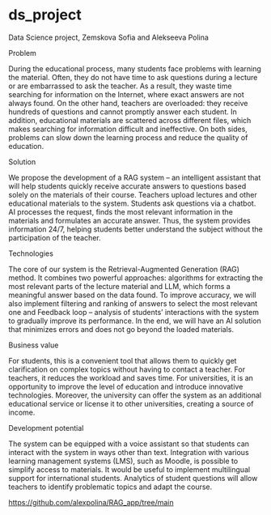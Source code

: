 # ds_project
Data Science project, Zemskova Sofia and Alekseeva Polina

Problem

During the educational process, many students face problems with learning the material. Often, they do not have time to ask questions during a lecture or are embarrassed to ask the teacher. As a result, they waste time searching for information on the Internet, where exact answers are not always found.
On the other hand, teachers are overloaded: they receive hundreds of questions and cannot promptly answer each student. In addition, educational materials are scattered across different files, which makes searching for information difficult and ineffective.
On both sides, problems can slow down the learning process and reduce the quality of education.

Solution

We propose the development of a RAG system – an intelligent assistant that will help students quickly receive accurate answers to questions based solely on the materials of their course.
Teachers upload lectures and other educational materials to the system. Students ask questions via a chatbot. AI processes the request, finds the most relevant information in the materials and formulates an accurate answer.
Thus, the system provides information 24/7, helping students better understand the subject without the participation of the teacher.

Technologies

The core of our system is the Retrieval-Augmented Generation (RAG) method. It combines two powerful approaches: algorithms for extracting the most relevant parts of the lecture material and LLM, which forms a meaningful answer based on the data found. 
To improve accuracy, we will also implement filtering and ranking of answers to select the most relevant one and Feedback loop – analysis of students’ interactions with the system to gradually improve its performance. In the end, we will have an AI solution that minimizes errors and does not go beyond the loaded materials.

Business value

For students, this is a convenient tool that allows them to quickly get clarification on complex topics without having to contact a teacher. For teachers, it reduces the workload and saves time. For universities, it is an opportunity to improve the level of education and introduce innovative technologies. Moreover, the university can offer the system as an additional educational service or license it to other universities, creating a source of income.

Development potential

The system can be equipped with a voice assistant so that students can interact with the system in ways other than text.
Integration with various learning management systems (LMS), such as Moodle, is possible to simplify access to materials.
It would be useful to implement multilingual support for international students.
Analytics of student questions will allow teachers to identify problematic topics and adapt the course.

https://github.com/alexpolina/RAG_app/tree/main
